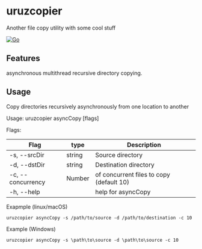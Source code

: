 # uruzcopier
Another file copy utility with some cool stuff

[![Go](https://github.com/bp-brainiak/uruzcopier/actions/workflows/go.yml/badge.svg)](https://github.com/bp-brainiak/uruzcopier/actions/workflows/go.yml)

## Features
asynchronous multithread recursive directory copying.

## Usage

Copy directories recursively asynchronously from one location to another

Usage:
uruzcopier asyncCopy [flags]

Flags:

| Flag              | type   | Description                                     |
|-------------------|--------|-------------------------------------------------|
| -s, --srcDir      |string  | Source directory                                | 
| -d, --dstDir      | string | Destination directory                           |
| -c, --concurrency | Number | of concurrent files to copy (default 10)        |
| -h, --help        |        | help for asyncCopy                              |


Exapmple (linux/macOS)

```shell
uruzcopier asyncCopy -s /path/to/source -d /path/to/destination -c 10
```
Example (Windows)

```shell
uruzcopier asyncCopy -s \path\to\source -d \path\to\source -c 10
```
